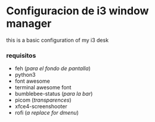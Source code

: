 # Configuracion de i3 window manager

this is a basic configuration of my i3 desk

### requisitos

- feh (_para el fondo de pantalla_)
- python3
- font awesome
- terminal awesome font 
- bumblebee-status (_para la bar_)
- picom (_transparences_)
- xfce4-screenshooter
- rofi (_a replace for dmenu_)
